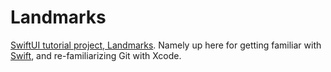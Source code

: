 # Landmarks
[SwiftUI tutorial project, Landmarks](https://developer.apple.com/tutorials/swiftui). Namely up here for getting familiar with [Swift](https://swift.org), and re-familiarizing Git with Xcode.
